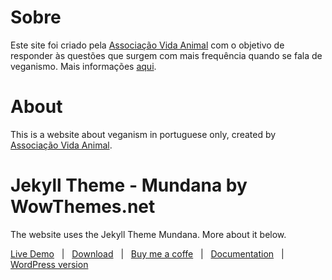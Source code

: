 # Sobre

Este site foi criado pela [Associação Vida Animal](http://vidanimal.org) com o objetivo de responder às questões que surgem com mais frequência quando se fala de veganismo. Mais informações [aqui](https://veganismosemduvida.com/sobre).

# About

This is a website about veganism in portuguese only, created by [Associação Vida Animal](http://vidanimal.org).

# Jekyll Theme - Mundana by WowThemes.net

The website uses the Jekyll Theme Mundana. More about it below.

[Live Demo](https://wowthemesnet.github.io/mundana-theme-jekyll/) &nbsp; | &nbsp; 
[Download](https://github.com/wowthemesnet/mundana-theme-jekyll/archive/master.zip) &nbsp; | &nbsp; 
[Buy me a coffe](https://www.wowthemes.net/donate/) &nbsp; | &nbsp; [Documentation](https://bootstrapstarter.com/bootstrap-templates/mundana-theme-jekyll/) &nbsp; | &nbsp; 
[WordPress version](https://www.wowthemes.net/themes/mundana-wordpress/) 
